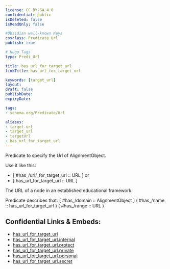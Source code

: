 ```yaml
---
license: CC BY-SA 4.0
confidential: public
isDeleted: false
isReadOnly: false

#Obsidian well-known Keys
cssclass: Predicate Url
publish: true

# Hugo Tags
type: Predi_Url

title: has_url_for_target_url
linkTitle: has_url_for_target_url

keywords: [target_url]
layout: 
draft: false
publishDate:
expiryDate: 

tags:
- schema.org/Predicate/Url

aliases:
- target-url
- target_url
- targetUrl
- has_url_for_target_url
---
```


Predicate to specify the Url of AlignmentObject.

Use it like this: 
- [ #has_/url/_for_target_url :: URL ] or 
- [ has_url_for_target_url :: URL ] 

The URL of a node in an established educational framework.

Predicate describes that: 
[ #has_/domain  :: AlignmentObject ]
( #has_/name :: has_url_for_target_url )
( #has_/range :: URL )



## Confidential Links & Embeds: 
- [has_url_for_target_url](../../../../_public/schema.org/Predicate/Urls/has_url_for_target_url.md) 
- [has_url_for_target_url.internal](../../../../_internal/schema.org/Predicate/Urls/has_url_for_target_url.internal.md) 
- [has_url_for_target_url.protect](../../../../_protect/schema.org/Predicate/Urls/has_url_for_target_url.protect.md) 
- [has_url_for_target_url.private](../../../../_private/schema.org/Predicate/Urls/has_url_for_target_url.private.md) 
- [has_url_for_target_url.personal](../../../../_personal/schema.org/Predicate/Urls/has_url_for_target_url.personal.md) 
- [has_url_for_target_url.secret](../../../../_secret/schema.org/Predicate/Urls/has_url_for_target_url.secret.md) 
